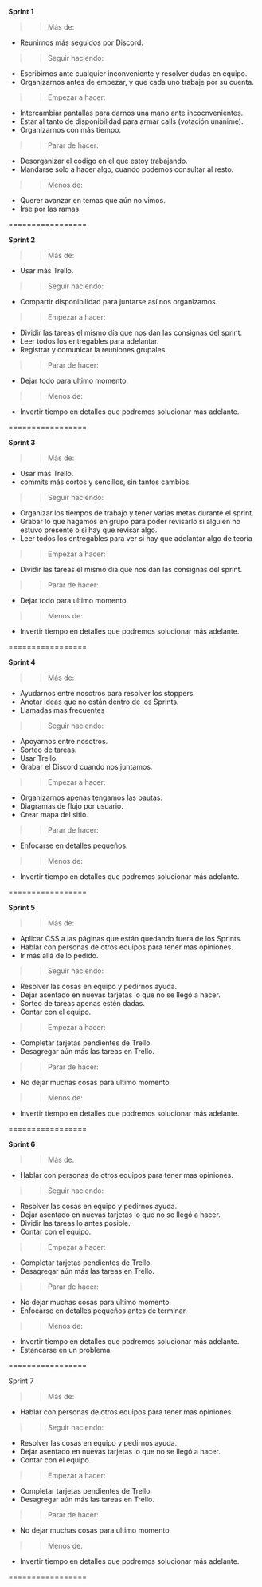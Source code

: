 **Sprint 1**
>> Más de:
- Reunirnos más seguidos por Discord.

>> Seguir haciendo:
- Escribirnos ante cualquier inconveniente y resolver dudas en equipo.
- Organizarnos antes de empezar, y que cada uno trabaje por su cuenta.

>> Empezar a hacer:
- Intercambiar pantallas para darnos una mano ante incocnvenientes.
- Estar al tanto de disponibilidad para armar calls (votación unánime).
- Organizarnos con más tiempo.

>> Parar de hacer:
- Desorganizar el código en el que estoy trabajando.
- Mandarse solo a hacer algo, cuando podemos consultar al resto.

>> Menos de:
- Querer avanzar en temas que aún no vimos.
- Irse por las ramas.

=================

**Sprint 2**
>> Más de:
- Usar más Trello.

>> Seguir haciendo:
- Compartir disponibilidad para juntarse así nos organizamos.


>> Empezar a hacer:
- Dividir las tareas el mismo día que nos dan las consignas del sprint.
- Leer todos los entregables para adelantar.
- Registrar y comunicar la reuniones grupales.


>> Parar de hacer:
- Dejar todo para ultimo momento.

>> Menos de:
- Invertir tiempo en detalles que podremos solucionar mas adelante.

=================

**Sprint 3**
>> Más de:
- Usar más Trello.
- commits más cortos y sencillos, sin tantos cambios.

>> Seguir haciendo:
- Organizar los tiempos de trabajo y tener varias metas durante el sprint.
- Grabar lo que hagamos en grupo para poder revisarlo si alguien no estuvo presente o si hay que revisar algo.
- Leer todos los entregables para ver si hay que adelantar algo de teoría

>> Empezar a hacer:
- Dividir las tareas el mismo día que nos dan las consignas del sprint.

>> Parar de hacer:
- Dejar todo para ultimo momento.

>> Menos de:
- Invertir tiempo en detalles que podremos solucionar más adelante.

=================

**Sprint 4**
>> Más de:
- Ayudarnos entre nosotros para resolver los stoppers.
- Anotar ideas que no están dentro de los Sprints.
- Llamadas mas frecuentes

>> Seguir haciendo:
- Apoyarnos entre nosotros.
- Sorteo de tareas.
- Usar Trello.
- Grabar el Discord cuando nos juntamos.


>> Empezar a hacer:
- Organizarnos apenas tengamos las pautas.
- Diagramas de flujo por usuario.
- Crear mapa del sitio.


>> Parar de hacer:
- Enfocarse en detalles pequeños.

>> Menos de:
- Invertir tiempo en detalles que podremos solucionar más adelante.

=================

**Sprint 5**
>> Más de:
- Aplicar CSS a las páginas que están quedando fuera de los Sprints.
- Hablar con personas de otros equipos para tener mas opiniones.
- Ir más allá de lo pedido.


>> Seguir haciendo:
- Resolver las cosas en equipo y pedirnos ayuda.
- Dejar asentado en nuevas tarjetas lo que no se llegó a hacer.
- Sorteo de tareas apenas estén dadas.
- Contar con el equipo.


>> Empezar a hacer:
- Completar tarjetas pendientes de Trello.
- Desagregar aún más las tareas en Trello.


>> Parar de hacer:
- No dejar muchas cosas para ultimo momento.

>> Menos de:
- Invertir tiempo en detalles que podremos solucionar más adelante.

=================

**Sprint 6**
>> Más de:
- Hablar con personas de otros equipos para tener mas opiniones.


>> Seguir haciendo:
- Resolver las cosas en equipo y pedirnos ayuda.
- Dejar asentado en nuevas tarjetas lo que no se llegó a hacer.
- Dividir las tareas lo antes posible.
- Contar con el equipo.


>> Empezar a hacer:
- Completar tarjetas pendientes de Trello.
- Desagregar aún más las tareas en Trello.


>> Parar de hacer:
- No dejar muchas cosas para ultimo momento.
- Enfocarse en detalles pequeños antes de terminar.

>> Menos de:
- Invertir tiempo en detalles que podremos solucionar más adelante.
- Estancarse en un problema.

=================

Sprint 7

>> Más de:
- Hablar con personas de otros equipos para tener mas opiniones.

>> Seguir haciendo:
- Resolver las cosas en equipo y pedirnos ayuda.
- Dejar asentado en nuevas tarjetas lo que no se llegó a hacer.
- Contar con el equipo.

>> Empezar a hacer:
- Completar tarjetas pendientes de Trello.
- Desagregar aún más las tareas en Trello.

>> Parar de hacer:
- No dejar muchas cosas para ultimo momento.

>> Menos de:
- Invertir tiempo en detalles que podremos solucionar más adelante.

=================

